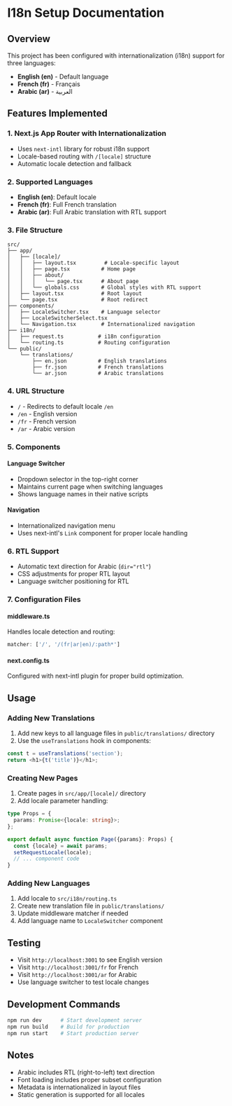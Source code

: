 # I18n Setup Documentation

## Overview
This project has been configured with internationalization (i18n) support for three languages:
- **English (en)** - Default language
- **French (fr)** - Français
- **Arabic (ar)** - العربية

## Features Implemented

### 1. Next.js App Router with Internationalization
- Uses `next-intl` library for robust i18n support
- Locale-based routing with `/[locale]` structure
- Automatic locale detection and fallback

### 2. Supported Languages
- **English (en)**: Default locale
- **French (fr)**: Full French translation
- **Arabic (ar)**: Full Arabic translation with RTL support

### 3. File Structure
```
src/
├── app/
│   ├── [locale]/
│   │   ├── layout.tsx         # Locale-specific layout
│   │   ├── page.tsx          # Home page
│   │   ├── about/
│   │   │   └── page.tsx      # About page
│   │   └── globals.css       # Global styles with RTL support
│   ├── layout.tsx            # Root layout
│   └── page.tsx              # Root redirect
├── components/
│   ├── LocaleSwitcher.tsx    # Language selector
│   ├── LocaleSwitcherSelect.tsx
│   └── Navigation.tsx        # Internationalized navigation
├── i18n/
│   ├── request.ts           # i18n configuration
│   └── routing.ts           # Routing configuration
└── public/
    └── translations/
        ├── en.json          # English translations
        ├── fr.json          # French translations
        └── ar.json          # Arabic translations
```

### 4. URL Structure
- `/` - Redirects to default locale `/en`
- `/en` - English version
- `/fr` - French version
- `/ar` - Arabic version

### 5. Components

#### Language Switcher
- Dropdown selector in the top-right corner
- Maintains current page when switching languages
- Shows language names in their native scripts

#### Navigation
- Internationalized navigation menu
- Uses next-intl's `Link` component for proper locale handling

### 6. RTL Support
- Automatic text direction for Arabic (`dir="rtl"`)
- CSS adjustments for proper RTL layout
- Language switcher positioning for RTL

### 7. Configuration Files

#### middleware.ts
Handles locale detection and routing:
```typescript
matcher: ['/', '/(fr|ar|en)/:path*']
```

#### next.config.ts
Configured with next-intl plugin for proper build optimization.

## Usage

### Adding New Translations
1. Add new keys to all language files in `public/translations/` directory
2. Use the `useTranslations` hook in components:
```typescript
const t = useTranslations('section');
return <h1>{t('title')}</h1>;
```

### Creating New Pages
1. Create pages in `src/app/[locale]/` directory
2. Add locale parameter handling:
```typescript
type Props = {
  params: Promise<{locale: string}>;
};

export default async function Page({params}: Props) {
  const {locale} = await params;
  setRequestLocale(locale);
  // ... component code
}
```

### Adding New Languages
1. Add locale to `src/i18n/routing.ts`
2. Create new translation file in `public/translations/`
3. Update middleware matcher if needed
4. Add language name to `LocaleSwitcher` component

## Testing
- Visit `http://localhost:3001` to see English version
- Visit `http://localhost:3001/fr` for French
- Visit `http://localhost:3001/ar` for Arabic
- Use language switcher to test locale changes

## Development Commands
```bash
npm run dev      # Start development server
npm run build    # Build for production
npm run start    # Start production server
```

## Notes
- Arabic includes RTL (right-to-left) text direction
- Font loading includes proper subset configuration
- Metadata is internationalized in layout files
- Static generation is supported for all locales
